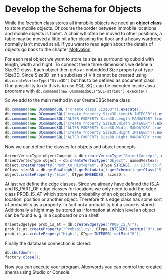 # Develop the Schema for Objects

While the *location* class stores all immobile objects we need an **object class** to store mobile objects. Of course the border between immobile locations and mobile objects is fluent. A chair will often be moved to other positions, a table may be moved a little bit after cleaning the floor and a heavy wardrobe normally isn't moved at all. If you want to read again about the details of objects go back to the chapter [Motivation](motivation.md#Objects-and-Object-Concepts).

For each real object we want to store its size as surrounding cuboid with length, width and hight. To connect these three dimensions we define a Size3D class. Each object then gets an embedded Size property of type Size3D. Since Size3D isn't a subclass of V it cannot be created using ``db.createVertexType("Size3D")`` but has to be defined as document class. One possibility to do this is to use SQL. SQL can be executed inside Java programs with ``db.command(new OCommandSQL("SQL-string").execute()``. 

So we add to the main method in our CreateDBSchema class
```java
db.command(new OCommandSQL ("create class Size3D")).execute();
db.command(new OCommandSQL("create Property Size3D.Length INTEGER")).execute(); // length in cm
db.command(new OCommandSQL("ALTER PROPERTY Size3D.Length MANDATORY true")).execute();
db.command(new OCommandSQL("create Property Size3D.Width INTEGER")).execute();
db.command(new OCommandSQL("ALTER PROPERTY Size3D.Width MANDATORY true")).execute();
db.command(new OCommandSQL("create Property Size3D.Hight INTEGER")).execute();
db.command(new OCommandSQL("ALTER PROPERTY Size3D.Hight MANDATORY true")).execute();
```

Now we can define the classes for objects and object concepts.
```java
OrientVertexType objectConcept = db.createVertexType("ObjectConcept", namedVertex); // abstract objects
OrientVertexType object = db.createVertexType("Object", namedVertex);
object.createProperty("Path_to_Histogram", OType.STRING); // Link to file
OClass size3D = db.getRawGraph().getMetadata().getSchema().getClass("Size3D");
object.createProperty("Size", OType.EMBEDDED, size3D);
```

At last we define the edge classes. Since we already have defined the IS_A and IS_PART_OF edge classes for locations we only need to add the edge class PROB_IS_AT which stores the probability of an object beeing at a location, position or another object. Therefore this edge class has some sort of probability as a property. In fact not a probability but a score is stored. Additionally a hight may be stored as information at which level an object can be found e. g. in a cupboard or on a shelf.

```java
OrientEdgeType prob_is_at = db.createEdgeType("PROB_IS_AT");
prob_is_at.createProperty("Probability", OType.INTEGER).setMin("0").setMandatory(true).setNotNull(true);
prob_is_at.createPropery("Hight", OType.INTEGER).setMin("0");

```
Finally the database connection is closed.
```java
db.shutdown();
factory.close();
```

Now you can execute your program. Afterwords you can control the created shema using Studio or Console. 

